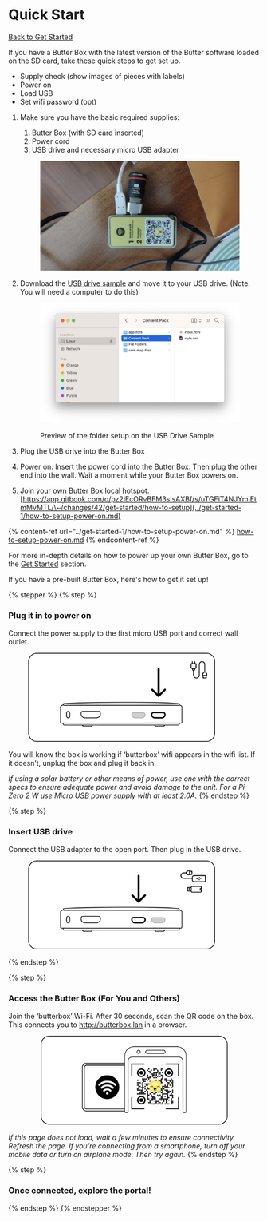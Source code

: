 # Quick Start

[Back to Get Started](../)

If you have a Butter Box with the latest version of the Butter software loaded on the SD card, take these quick steps to get set up.

* Supply check (show images of pieces with labels)
* Power on
* Load USB
* Set wifi password (opt)



1.  Make sure you have the basic required supplies:&#x20;

    1. Butter Box  (with SD card inserted)
    2. Power cord&#x20;
    3. USB drive and necessary micro USB adapter

    <figure><img src="../.gitbook/assets/Screenshot 2025-08-01 at 6.16.08 AM.png" alt=""><figcaption></figcaption></figure>


2.  Download the [USB drive sample](https://drive.google.com/file/d/1pQL0v-cHRjrytPi6BlK5bB4-r_eEarTV/view?usp=sharing) and move it to your USB drive. (Note: You will need a computer to do this)



    <figure><img src="../.gitbook/assets/Screenshot 2025-08-05 at 2.09.49 PM (1).png" alt=""><figcaption><p>Preview of the folder setup on the USB Drive Sample</p></figcaption></figure>


3. Plug the USB drive into the Butter Box
4. Power on. Insert the power cord into the Butter Box. Then plug the other end into the wall. Wait a moment while your Butter Box powers on.
5. Join your own Butter Box local hotspot. [https://app.gitbook.com/o/pz2iEcORvBFM3sIsAXBf/s/uTGFiT4NJYmIEtmMvMTL/\~/changes/42/get-started/how-to-setup](../get-started-1/how-to-setup-power-on.md)

{% content-ref url="../get-started-1/how-to-setup-power-on.md" %}
[how-to-setup-power-on.md](../get-started-1/how-to-setup-power-on.md)
{% endcontent-ref %}

For more in-depth details on how to power up your own Butter Box, go to the [Get Started](../get-started-1/) section.



If you have a pre-built Butter Box, here's how to get it set up!

{% stepper %}
{% step %}
### Plug it in to power on

Connect the power supply to the first micro USB port and correct wall outlet.

<figure><img src="../.gitbook/assets/1.png" alt="" width="375"><figcaption></figcaption></figure>

You will know the box is working if ‘butterbox’ wifi appears in the wifi list. If it doesn’t, unplug the box and plug it back in.

_If using a solar battery or other means of power, use one with the correct specs to ensure adequate power and avoid damage to the unit. For a Pi Zero 2 W use Micro USB power supply with at least 2.0A._
{% endstep %}

{% step %}
### Insert USB drive

Connect the USB adapter to the open port. Then plug in the USB drive.

<figure><img src="../.gitbook/assets/2.png" alt="" width="375"><figcaption></figcaption></figure>
{% endstep %}

{% step %}
### Access the Butter Box (For You and Others)

Join the ‘butterbox’ Wi-Fi. After 30 seconds, scan the QR code on the box. This connects you to http://butterbox.lan in a browser.

<div align="center"><figure><img src="../.gitbook/assets/qr code.png" alt="" width="375"><figcaption></figcaption></figure></div>

_If this page does not load, wait a few minutes to ensure connectivity. Refresh the page. If you’re connecting from a smartphone, turn off your mobile data or turn on airplane mode. Then try again._
{% endstep %}

{% step %}
### Once connected, explore the portal!
{% endstep %}
{% endstepper %}
